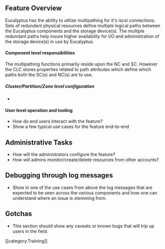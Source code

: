 ## Feature Overview
Eucalyptus has the ability to utilize multipathing for it's iscsi connections. Sets of redundant physical resources define multiple logical paths between the Eucalyptus components and the storage device(s). The multiple redundant paths help insure higher availability for I/O and administration of the storage device(s) in use by Eucalyptus. 

#### Component level responsibilities
The multipathing functions primarily reside upon the NC and SC. However the CLC stores properties related to path attributes which define which paths both the SC(s) and NC(s) are to use. 

##### Cluster/Partition/Zone level configuration
* 


#### User level operation and tooling
* How do end users interact with the feature?
* Show a few typical use cases for the feature end-to-end

## Administrative Tasks
* How will the administrators configure the feature?
* How will admins monitor/create/delete resources from other accounts?

## Debugging through log messages
* Show in one of the use cases from above the log messages that are expected to be seen across the various components and how one can understand where an issue is stemming from.

## Gotchas
* This section should show any caveats or known bugs that will trip up users in the field.

[[category.Training]]